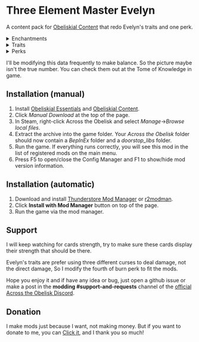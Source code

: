 # Three Element Master Evelyn

A content pack for [Obeliskial Content](https://across-the-obelisk.thunderstore.io/package/meds/Obeliskial_Content/) that redo Evelyn's traits and one perk.

<details>
<summary>Enchantments</summary>

### Enchantments

![Elemental_Proliferation](https://github.com/4AleRoL4/ATO-Three_Element_Master_Evelyn/blob/main/Picture/Elemental_Proliferation.png?raw=true)

![Arcane_Conduit](https://github.com/4AleRoL4/ATO-Three_Element_Master_Evelyn/blob/main/Picture/Arcane_Conduit.png?raw=true)

</details>

<details>
<summary>Traits</summary>

### Level 3

Elemental Weaver: Burn on enemy deals 15% of burn charges as fire and lightning damage at beginning of turn too. Chill can reduce 0.3% lightning resistance per charge. Spark on enemies with Burn and Chill applies X Burn and Chill (X equals 30% of its Spark charges) to the enemy and the sides, at the start of the turn.

### Level 5

Elemental Amplifier: Burn, Chill and Spark +2. If enemy has 200 Burn, Chill and Spark charges, suffer 600 Fire, Cold and Lightning damage, then remove all charges.
</details>

<details>
<summary>Perks</summary>

### Perks

The fourth of burn perk: Burn on enemies deals double damage if the target have 4 or less curses (Burn included).
</details>

I'll be modifying this data frequently to make balance. So the picture maybe isn't the true number. You can check them out at the Tome of Knowledge in game.

## Installation (manual)

1. Install [Obeliskial Essentials](https://across-the-obelisk.thunderstore.io/package/meds/Obeliskial_Essentials/) and [Obeliskial Content](https://across-the-obelisk.thunderstore.io/package/meds/Obeliskial_Content/).
2. Click _Manual Download_ at the top of the page.
3. In Steam, right-click Across the Obelisk and select _Manage_->_Browse local files_.
4. Extract the archive into the game folder. Your _Across the Obelisk_ folder should now contain a _BepInEx_ folder and a _doorstop\_libs_ folder.
5. Run the game. If everything runs correctly, you will see this mod in the list of registered mods on the main menu.
6. Press F5 to open/close the Config Manager and F1 to show/hide mod version information.

## Installation (automatic)

1. Download and install [Thunderstore Mod Manager](https://www.overwolf.com/app/Thunderstore-Thunderstore_Mod_Manager) or [r2modman](https://across-the-obelisk.thunderstore.io/package/ebkr/r2modman/).
2. Click **Install with Mod Manager** button on top of the page.
3. Run the game via the mod manager.

## Support

I will keep watching for cards strength, try to make sure these cards display their strength that should be there.

Evelyn's traits are prefer using three different curses to deal damage, not the direct damage, So I modify the fourth of burn perk to fit the mods.

Hope you enjoy it and if have any idea or bug, just open a github issue or make a post in the **modding #support-and-requests** channel of the [official Across the Obelisk Discord](https://discord.gg/across-the-obelisk-679706811108163701).

## Donation

I make mods just because I want, not making money. But if you want to donate to me, you can [Click it](https://ko-fi.com/shazixnar), and I thank you so much!